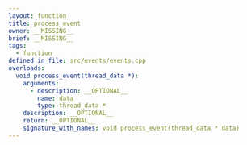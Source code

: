 ```yaml
---
layout: function
title: process_event
owner: __MISSING__
brief: __MISSING__
tags:
  - function
defined_in_file: src/events/events.cpp
overloads:
  void process_event(thread_data *):
    arguments:
      - description: __OPTIONAL__
        name: data
        type: thread_data *
    description: __OPTIONAL__
    return: __OPTIONAL__
    signature_with_names: void process_event(thread_data * data)
---
```

